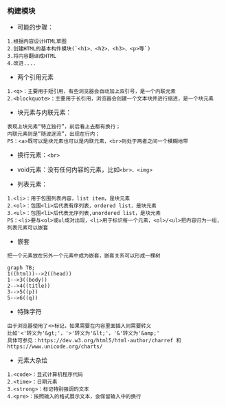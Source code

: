 ### 构建模块

- 可能的步骤：
```
1.根据内容设计HTML草图
2.创建HTML的基本构件模块(`<h1>、<h2>、<h3>、<p>等`)
3.将内容翻译成HTML
4.改进....
```

- 两个引用元素
```
1.<q>：主要用于短引用，有些浏览器会自动加上双引号，是一个内联元素
2.<blockquote>：主要用于长引用，浏览器会创建一个文本块并进行缩进，是一个块元素
```

- 块元素与内联元素：
```
表现上块元素“特立独行”，前后看上去都有换行；
内联元素则是“随波逐流”，出现在行内；
PS：<a>既可以是块元素也可以是内联元素，<br>则处于两者之间一个模糊地带
```

- 换行元素：`<br>`

- void元素：没有任何内容的元素，比如`<br>、<img>`

- 列表元素：
```
1.<li>：用于包围列表内容，list item，是块元素
2.<ol>：包围<li>后代表有序列表，ordered list，是块元素
3.<ul>：包围<li>后代表无序列表,unordered list，是块元素
PS：<li>要与<ol>或ul成对出现，<li>用于标识每一个元素，<ol>/<ul>把内容归为一组，列表元素可以嵌套
```

- 嵌套
```
把一个元素放在另外一个元素中成为嵌套，嵌套关系可以形成一棵树
```
```mermaid
graph TB;
1((html))-->2((head))
1-->3((body))
2-->4((title))
3-->5((p))
5-->6((q))
```

- 特殊字符
```
由于浏览器使用了<>标记，如果需要在内容里面插入则需要转义
比如'<'转义为'&gt;'，'>'转义为'&lt;'，'&'转义为'&amp;'
具体可参见：https://dev.w3.org/html5/html-author/charref 和 https://www.unicode.org/charts/
```

- 元素大杂烩
```
1.<code>：显式计算机程序代码
2.<time>：日期元素
3.<strong>：标记特别强调的文本
4.<pre>：按照输入的格式展示文本，会保留输入中的换行
```






